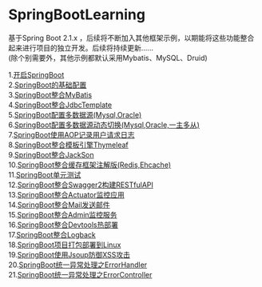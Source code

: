 # SpringBootLearning
基于Spring Boot 2.1.x ，后续将不断加入其他框架示例，以期能将这些功能整合起来进行项目的独立开发。后续将持续更新......   
(除个别需要外，其他示例都默认采用Mybatis、MySQL、Druid)

1.[开启SpringBoot](https://github.com/JavaCodeMing/SpringBootLearning/blob/master/doc/%E5%BC%80%E5%90%AFSpringBoot.md)   
2.[SpringBoot的基础配置](https://github.com/JavaCodeMing/SpringBootLearning/blob/master/doc/SpringBoot%E7%9A%84%E5%9F%BA%E7%A1%80%E9%85%8D%E7%BD%AE.md)   
3.[SpringBoot整合MyBatis](https://github.com/JavaCodeMing/SpringBootLearning/blob/master/doc/SpringBoot%E6%95%B4%E5%90%88MyBatis%E5%92%8CDruid.md)   
4.[SpringBoot整合JdbcTemplate](https://github.com/JavaCodeMing/SpringBootLearning/blob/master/doc/SpringBoot%E6%95%B4%E5%90%88JdbcTemplate.md)   
5.[SpringBoot配置多数据源(Mysql,Oracle)](https://github.com/JavaCodeMing/SpringBootLearning/blob/master/doc/SpringBoot%E9%85%8D%E7%BD%AE%E5%A4%9A%E6%95%B0%E6%8D%AE%E6%BA%90.md)   
6.[SpringBoot配置多数据源动态切换(Mysql,Oracle,一主多从)](https://github.com/JavaCodeMing/SpringBootLearning/blob/master/doc/SpringBoot%E9%85%8D%E7%BD%AE%E5%A4%9A%E6%95%B0%E6%8D%AE%E6%BA%90%E5%8A%A8%E6%80%81%E5%88%87%E6%8D%A2.md)   
7.[SpringBoot使用AOP记录用户请求日志](https://github.com/JavaCodeMing/SpringBootLearning/blob/master/doc/SpringBootAOP%E8%AE%B0%E5%BD%95%E7%94%A8%E6%88%B7%E8%AF%B7%E6%B1%82%E6%97%A5%E5%BF%97.md)   
8.[SpringBoot整合模板引擎Thymeleaf](https://github.com/JavaCodeMing/SpringBootLearning/blob/master/doc/SpringBoot%E6%95%B4%E5%90%88%E6%A8%A1%E6%9D%BF%E5%BC%95%E6%93%8EThymeleaf.md)   
9.[SpringBoot整合JackSon](https://github.com/JavaCodeMing/SpringBootLearning/blob/master/doc/SpringBoot%E6%95%B4%E5%90%88JackSon.md)   
10.[SpringBoot整合缓存框架注解版(Redis,Ehcache)](https://github.com/JavaCodeMing/SpringBootLearning/blob/master/doc/SpringBoot%E6%95%B4%E5%90%88%E7%BC%93%E5%AD%98%E6%A1%86%E6%9E%B6(%E6%B3%A8%E8%A7%A3%E7%89%88).md)   
11.[SpringBoot单元测试](https://github.com/JavaCodeMing/SpringBootLearning/blob/master/doc/SpringBoot%E5%8D%95%E5%85%83%E6%B5%8B%E8%AF%95.md)   
12.[SpringBoot整合Swagger2构建RESTfulAPI](https://github.com/JavaCodeMing/SpringBootLearning/blob/master/doc/SpringBoot%E6%95%B4%E5%90%88Swagger2%E6%9E%84%E5%BB%BARESTfulAPI.md)   
13.[SpringBoot整合Actuator监控应用](https://github.com/JavaCodeMing/SpringBootLearning/blob/master/doc/SpringBoot%E6%95%B4%E5%90%88Actuator%E7%9B%91%E6%8E%A7%E5%BA%94%E7%94%A8.md)   
14.[SpringBoot整合Mail发送邮件](https://github.com/JavaCodeMing/SpringBootLearning/blob/master/doc/SpringBoot%E6%95%B4%E5%90%88Mail%E5%8F%91%E9%80%81%E9%82%AE%E4%BB%B6.md)   
15.[SpringBoot整合Admin监控服务](https://github.com/JavaCodeMing/SpringBootLearning/blob/master/doc/SpringBoot%E6%95%B4%E5%90%88Admin%E7%9B%91%E6%8E%A7%E6%9C%8D%E5%8A%A1.md)   
16.[SpringBoot整合Devtools热部署](https://github.com/JavaCodeMing/SpringBootLearning/blob/master/doc/SpringBoot%E6%95%B4%E5%90%88Devtools%E7%83%AD%E9%83%A8%E7%BD%B2.md)   
17.[SpringBoot整合Logback](https://github.com/JavaCodeMing/SpringBootLearning/blob/master/doc/SpringBoot%E6%95%B4%E5%90%88Logback.md)   
18.[SpringBoot项目打包部署到Linux](https://github.com/JavaCodeMing/SpringBootLearning/blob/master/doc/SpringBoot%E9%A1%B9%E7%9B%AE%E6%89%93%E5%8C%85%E9%83%A8%E7%BD%B2.md)   
19.[SpringBoot使用Jsoup防御XSS攻击](https://github.com/JavaCodeMing/SpringBootLearning/blob/master/doc/SpringBoot%E4%BD%BF%E7%94%A8Jsoup%E9%98%B2%E5%BE%A1XSS%E6%94%BB%E5%87%BB.md)   
20.[SpringBoot统一异常处理之ErrorHandler](https://github.com/JavaCodeMing/SpringBootLearning/blob/master/doc/SpringBoot%E7%BB%9F%E4%B8%80%E5%BC%82%E5%B8%B8%E5%A4%84%E7%90%86%E4%B9%8BErrorHandler.md)   
21.[SpringBoot统一异常处理之ErrorController](https://github.com/JavaCodeMing/SpringBootLearning/blob/master/doc/SpringBoot%E7%BB%9F%E4%B8%80%E5%BC%82%E5%B8%B8%E5%A4%84%E7%90%86%E4%B9%8BErrorController.md)
